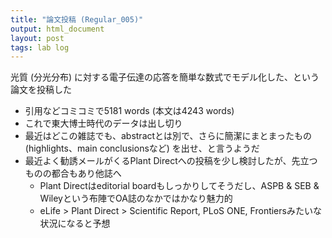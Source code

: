 ```yaml
---
title: "論文投稿 (Regular_005)"
output: html_document
layout: post
tags: lab log
---
```


光質 (分光分布) に対する電子伝達の応答を簡単な数式でモデル化した、という論文を投稿した  

- 引用などコミコミで5181 words (本文は4243 words)  
- これで東大博士時代のデータは出し切り  
- 最近はどこの雑誌でも、abstractとは別で、さらに簡潔にまとまったもの (highlights、main conclusionsなど) を出せ、と言うようだ
- 最近よく勧誘メールがくるPlant Directへの投稿を少し検討したが、先立つものの都合もあり他誌へ
    - Plant Directはeditorial boardもしっかりしてそうだし、ASPB & SEB & Wileyという布陣でOA誌のなかではかなり魅力的
    - eLife > Plant Direct > Scientific Report, PLoS ONE, Frontiersみたいな状況になると予想
